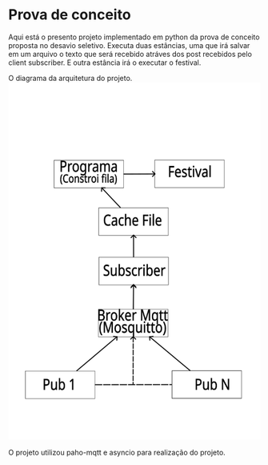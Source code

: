 # Prova de conceito
Aqui está o presento projeto implementado em python da prova de conceito
proposta no desavio seletivo.
Executa duas estâncias, uma que irá salvar em um arquivo o texto
que será recebido atráves dos post recebidos pelo client subscriber.
E outra estância irá o executar o festival.

O diagrama da arquitetura do projeto.
![alt text](./Diagrama.png)

O projeto utilizou paho-mqtt e asyncio para realização do projeto.
